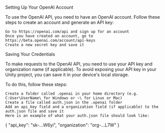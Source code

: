 Setting Up Your OpenAI Account

To use the OpenAI API, you need to have an OpenAI account. Follow these steps to create an account and generate an API key:

    Go to https://openai.com/api and sign up for an account
    Once you have created an account, go to https://beta.openai.com/account/api-keys
    Create a new secret key and save it

Saving Your Credentials

To make requests to the OpenAI API, you need to use your API key and organization name (if applicable). To avoid exposing your API key in your Unity project, you can save it in your device's local storage.

To do this, follow these steps:

    Create a folder called .openai in your home directory (e.g. C:User\UserName\ for Windows or ~\ for Linux or Mac)
    Create a file called auth.json in the .openai folder
    Add an api_key field and a organization field (if applicable) to the auth.json file and save it
    Here is an example of what your auth.json file should look like:

{
    "api_key": "sk-...W6yi",
    "organization": "org-...L7W"
}
